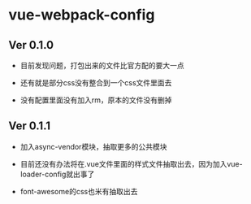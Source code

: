 # vue-webpack-config

## Ver 0.1.0

* 目前发现问题，打包出来的文件比官方配的要大一点

* 还有就是部分css没有整合到一个css文件里面去

* 没有配置里面没有加入rm，原本的文件没有删掉

## Ver 0.1.1

* 加入async-vendor模块，抽取更多的公共模块

* 目前还没有办法将在.vue文件里面的样式文件抽取出去，因为加入vue-loader-config就出事了

* font-awesome的css也米有抽取出去
